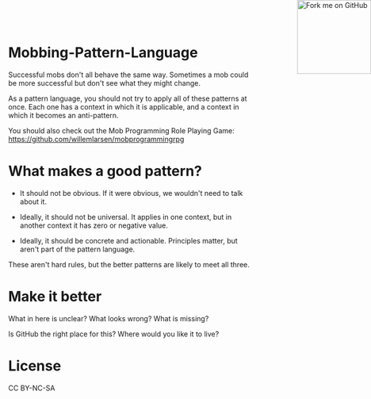 # Mobbing-Pattern-Language

<a href="https://github.com/JayBazuzi/Mobbing-Pattern-Language"><img decoding="async" loading="lazy" width="149" height="149" style="position: absolute; top: 0; right: 0; border: 0;" src="https://github.blog/wp-content/uploads/2008/12/forkme_right_gray_6d6d6d.png?resize=149%2C149" class="attachment-full size-full" alt="Fork me on GitHub" data-recalc-dims="1"></a>	

Successful mobs don't all behave the same way. Sometimes a mob could be more successful but don't see what they might change.

As a pattern language, you should not try to apply all of these patterns at once. Each one has a context in which it is applicable, and a context in which it becomes an anti-pattern.

You should also check out the Mob Programming Role Playing Game: https://github.com/willemlarsen/mobprogrammingrpg

# What makes a good pattern?

- It should not be obvious. If it were obvious, we wouldn't need to talk about it.

- Ideally, it should not be universal. It applies in one context, but in another context it has zero or negative value.

- Ideally, it should be concrete and actionable. Principles matter, but aren't part of the pattern language.

These aren't hard rules, but the better patterns are likely to meet all three.

# Make it better

What in here is unclear? What looks wrong? What is missing? 

Is GitHub the right place for this? Where would you like it to live?

# License

CC BY-NC-SA
